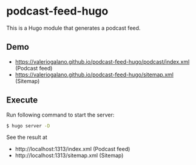 # podcast-feed-hugo
This is a Hugo module that generates a podcast feed.

## Demo
 * https://valeriogalano.github.io/podcast-feed-hugo/podcast/index.xml (Podcast feed)
 * https://valeriogalano.github.io/podcast-feed-hugo/sitemap.xml (Sitemap)

## Execute
Run following command to start the server:
```bash
$ hugo server -D
```
See the result at 
 * http://localhost:1313/index.xml (Podcast feed)
 * http://localhost:1313/sitemap.xml (Sitemap)
